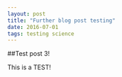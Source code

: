 ```yaml
---
layout: post
title: "Further blog post testing"
date: 2016-07-01
tags: testing science
---
```


##Test post 3!

This is a TEST!
